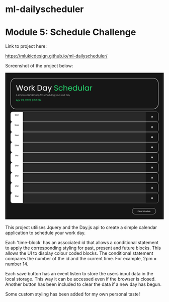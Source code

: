 # ml-dailyscheduler


<h1>Module 5: Schedule Challenge</h1>


Link to project here:

https://mlukicdesign.github.io/ml-dailyscheduler/

Screenshot of the project below:

<img src="assets/screenshot_project.png">


This project utilises Jquery and the Day.js api to create a simple calendar application to schedule your work day. 

Each 'time-block' has an associated id that allows a conditional statement to apply the corresponding styling for past, present and future blocks. This allows the UI to display colour coded blocks. The conditional statement compares the number of the id and the current time. For example, 2pm = number 14. 

Each save button has an event listen to store the users input data in the local storage. This way it can be accessed even if the browser is closed. Another button has been included to clear the data if a new day has begun. 

Some custom styling has been added for my own personal taste!
